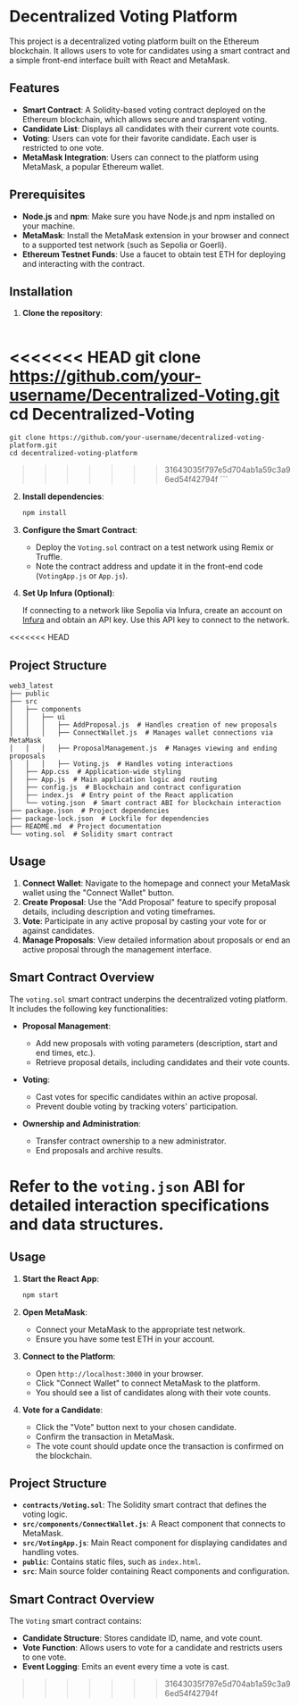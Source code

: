 # Decentralized Voting Platform

This project is a decentralized voting platform built on the Ethereum blockchain. It allows users to vote for candidates using a smart contract and a simple front-end interface built with React and MetaMask.

## Features

- **Smart Contract**: A Solidity-based voting contract deployed on the Ethereum blockchain, which allows secure and transparent voting.
- **Candidate List**: Displays all candidates with their current vote counts.
- **Voting**: Users can vote for their favorite candidate. Each user is restricted to one vote.
- **MetaMask Integration**: Users can connect to the platform using MetaMask, a popular Ethereum wallet.

## Prerequisites

- **Node.js** and **npm**: Make sure you have Node.js and npm installed on your machine.
- **MetaMask**: Install the MetaMask extension in your browser and connect to a supported test network (such as Sepolia or Goerli).
- **Ethereum Testnet Funds**: Use a faucet to obtain test ETH for deploying and interacting with the contract.

## Installation

1. **Clone the repository**:

    ```bash
<<<<<<< HEAD
    git clone https://github.com/your-username/Decentralized-Voting.git
    cd Decentralized-Voting
=======
    git clone https://github.com/your-username/decentralized-voting-platform.git
    cd decentralized-voting-platform
>>>>>>> 31643035f797e5d704ab1a59c3a96ed54f42794f
    ```

2. **Install dependencies**:

    ```bash
    npm install
    ```

3. **Configure the Smart Contract**:

    - Deploy the `Voting.sol` contract on a test network using Remix or Truffle.
    - Note the contract address and update it in the front-end code (`VotingApp.js` or `App.js`).

4. **Set Up Infura (Optional)**:

    If connecting to a network like Sepolia via Infura, create an account on [Infura](https://infura.io/) and obtain an API key. Use this API key to connect to the network.

<<<<<<< HEAD
## Project Structure

```
web3_latest
├── public
├── src
│   ├── components
│   │   ├── ui
│   │   │   ├── AddProposal.js  # Handles creation of new proposals
│   │   │   ├── ConnectWallet.js  # Manages wallet connections via MetaMask
│   │   │   ├── ProposalManagement.js  # Manages viewing and ending proposals
│   │   │   ├── Voting.js  # Handles voting interactions
│   ├── App.css  # Application-wide styling
│   ├── App.js  # Main application logic and routing
│   ├── config.js  # Blockchain and contract configuration
│   ├── index.js  # Entry point of the React application
│   └── voting.json  # Smart contract ABI for blockchain interaction
├── package.json  # Project dependencies
├── package-lock.json  # Lockfile for dependencies
├── README.md  # Project documentation
└── voting.sol  # Solidity smart contract
```

## Usage

1. **Connect Wallet**: Navigate to the homepage and connect your MetaMask wallet using the "Connect Wallet" button.
2. **Create Proposal**: Use the "Add Proposal" feature to specify proposal details, including description and voting timeframes.
3. **Vote**: Participate in any active proposal by casting your vote for or against candidates.
4. **Manage Proposals**: View detailed information about proposals or end an active proposal through the management interface.

## Smart Contract Overview

The `voting.sol` smart contract underpins the decentralized voting platform. It includes the following key functionalities:

- **Proposal Management**:
  - Add new proposals with voting parameters (description, start and end times, etc.).
  - Retrieve proposal details, including candidates and their vote counts.

- **Voting**:
  - Cast votes for specific candidates within an active proposal.
  - Prevent double voting by tracking voters' participation.

- **Ownership and Administration**:
  - Transfer contract ownership to a new administrator.
  - End proposals and archive results.

Refer to the `voting.json` ABI for detailed interaction specifications and data structures.
=======
## Usage

1. **Start the React App**:

    ```bash
    npm start
    ```

2. **Open MetaMask**:

    - Connect your MetaMask to the appropriate test network.
    - Ensure you have some test ETH in your account.

3. **Connect to the Platform**:

    - Open `http://localhost:3000` in your browser.
    - Click "Connect Wallet" to connect MetaMask to the platform.
    - You should see a list of candidates along with their vote counts.

4. **Vote for a Candidate**:

    - Click the "Vote" button next to your chosen candidate.
    - Confirm the transaction in MetaMask.
    - The vote count should update once the transaction is confirmed on the blockchain.

## Project Structure

- **`contracts/Voting.sol`**: The Solidity smart contract that defines the voting logic.
- **`src/components/ConnectWallet.js`**: A React component that connects to MetaMask.
- **`src/VotingApp.js`**: Main React component for displaying candidates and handling votes.
- **`public`**: Contains static files, such as `index.html`.
- **`src`**: Main source folder containing React components and configuration.

## Smart Contract Overview

The `Voting` smart contract contains:

- **Candidate Structure**: Stores candidate ID, name, and vote count.
- **Vote Function**: Allows users to vote for a candidate and restricts users to one vote.
- **Event Logging**: Emits an event every time a vote is cast.
>>>>>>> 31643035f797e5d704ab1a59c3a96ed54f42794f
